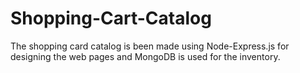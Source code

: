 Shopping-Cart-Catalog
=====================

The shopping card catalog is been made using Node-Express.js for designing the web pages and MongoDB is used for the inventory.
